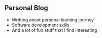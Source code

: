 ## Personal Blog 
* Writting about personal learning journey
* Software development skills
* And a lot of fun stuff that I find interesting
